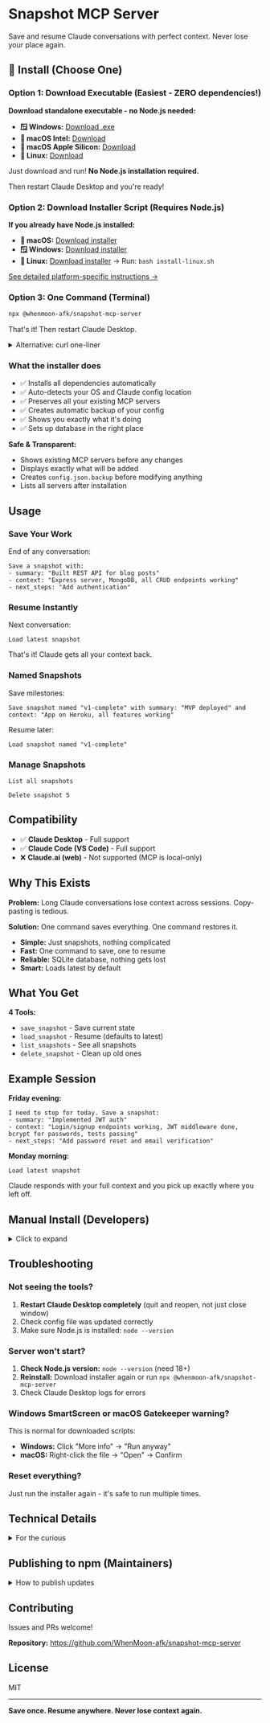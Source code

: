 # Snapshot MCP Server

Save and resume Claude conversations with perfect context. Never lose your place again.

## 🚀 Install (Choose One)

### Option 1: Download Executable (Easiest - ZERO dependencies!)

**Download standalone executable - no Node.js needed:**

- **🪟 Windows:** [Download .exe](https://github.com/WhenMoon-afk/snapshot-mcp-server/releases/latest/download/snapshot-mcp-installer-windows.exe)
- **🍎 macOS Intel:** [Download](https://github.com/WhenMoon-afk/snapshot-mcp-server/releases/latest/download/snapshot-mcp-installer-macos-x64)
- **🍎 macOS Apple Silicon:** [Download](https://github.com/WhenMoon-afk/snapshot-mcp-server/releases/latest/download/snapshot-mcp-installer-macos-arm64)
- **🐧 Linux:** [Download](https://github.com/WhenMoon-afk/snapshot-mcp-server/releases/latest/download/snapshot-mcp-installer-linux)

Just download and run! **No Node.js installation required.**

Then restart Claude Desktop and you're ready!

### Option 2: Download Installer Script (Requires Node.js)

**If you already have Node.js installed:**

- **🍎 macOS:** [Download installer](https://github.com/WhenMoon-afk/snapshot-mcp-server/raw/main/installers/install-macos.command)
- **🪟 Windows:** [Download installer](https://github.com/WhenMoon-afk/snapshot-mcp-server/raw/main/installers/install-windows.bat)
- **🐧 Linux:** [Download installer](https://github.com/WhenMoon-afk/snapshot-mcp-server/raw/main/installers/install-linux.sh) → Run: `bash install-linux.sh`

[See detailed platform-specific instructions →](installers/README.md)

### Option 3: One Command (Terminal)

```bash
npx @whenmoon-afk/snapshot-mcp-server
```

That's it! Then restart Claude Desktop.

<details>
<summary>Alternative: curl one-liner</summary>

```bash
curl -fsSL https://raw.githubusercontent.com/WhenMoon-afk/snapshot-mcp-server/main/install-web.sh | bash
```

</details>

### What the installer does

- ✅ Installs all dependencies automatically
- ✅ Auto-detects your OS and Claude config location
- ✅ Preserves all your existing MCP servers
- ✅ Creates automatic backup of your config
- ✅ Shows you exactly what it's doing
- ✅ Sets up database in the right place

**Safe & Transparent:**
- Shows existing MCP servers before any changes
- Displays exactly what will be added
- Creates `config.json.backup` before modifying anything
- Lists all servers after installation

## Usage

### Save Your Work

End of any conversation:

```
Save a snapshot with:
- summary: "Built REST API for blog posts"
- context: "Express server, MongoDB, all CRUD endpoints working"
- next_steps: "Add authentication"
```

### Resume Instantly

Next conversation:

```
Load latest snapshot
```

That's it! Claude gets all your context back.

### Named Snapshots

Save milestones:

```
Save snapshot named "v1-complete" with summary: "MVP deployed" and context: "App on Heroku, all features working"
```

Resume later:

```
Load snapshot named "v1-complete"
```

### Manage Snapshots

```
List all snapshots
```

```
Delete snapshot 5
```

## Compatibility

- ✅ **Claude Desktop** - Full support
- ✅ **Claude Code (VS Code)** - Full support
- ❌ **Claude.ai (web)** - Not supported (MCP is local-only)

## Why This Exists

**Problem:** Long Claude conversations lose context across sessions. Copy-pasting is tedious.

**Solution:** One command saves everything. One command restores it.

- **Simple:** Just snapshots, nothing complicated
- **Fast:** One command to save, one to resume
- **Reliable:** SQLite database, nothing gets lost
- **Smart:** Loads latest by default

## What You Get

**4 Tools:**
- `save_snapshot` - Save current state
- `load_snapshot` - Resume (defaults to latest)
- `list_snapshots` - See all snapshots
- `delete_snapshot` - Clean up old ones

## Example Session

**Friday evening:**
```
I need to stop for today. Save a snapshot:
- summary: "Implemented JWT auth"
- context: "Login/signup endpoints working, JWT middleware done, bcrypt for passwords, tests passing"
- next_steps: "Add password reset and email verification"
```

**Monday morning:**
```
Load latest snapshot
```

Claude responds with your full context and you pick up exactly where you left off.

## Manual Install (Developers)

<details>
<summary>Click to expand</summary>

If you want to clone and develop:

```bash
git clone https://github.com/WhenMoon-afk/snapshot-mcp-server.git
cd snapshot-mcp-server
npm install
npm run build
```

Then manually add to Claude config:

**macOS:** `~/Library/Application Support/Claude/claude_desktop_config.json`
**Windows:** `%APPDATA%\Claude\claude_desktop_config.json`
**Linux:** `~/.config/Claude/claude_desktop_config.json`

```json
{
  "mcpServers": {
    "snapshot": {
      "command": "node",
      "args": ["/absolute/path/to/snapshot-mcp-server/dist/index.js"],
      "env": {
        "SNAPSHOT_DB_PATH": "/path/to/snapshots.db"
      }
    }
  }
}
```

</details>

## Troubleshooting

### Not seeing the tools?

1. **Restart Claude Desktop completely** (quit and reopen, not just close window)
2. Check config file was updated correctly
3. Make sure Node.js is installed: `node --version`

### Server won't start?

1. **Check Node.js version:** `node --version` (need 18+)
2. **Reinstall:** Download installer again or run `npx @whenmoon-afk/snapshot-mcp-server`
3. Check Claude Desktop logs for errors

### Windows SmartScreen or macOS Gatekeeper warning?

This is normal for downloaded scripts:
- **Windows:** Click "More info" → "Run anyway"
- **macOS:** Right-click the file → "Open" → Confirm

### Reset everything?

Just run the installer again - it's safe to run multiple times.

## Technical Details

<details>
<summary>For the curious</summary>

**Stack:**
- Database: SQLite with better-sqlite3
- Protocol: MCP SDK 1.0.4
- Language: TypeScript
- Installation: Zero-config via npx or downloadable installers

**Database schema:**
```sql
CREATE TABLE snapshots (
  id INTEGER PRIMARY KEY AUTOINCREMENT,
  name TEXT,
  summary TEXT NOT NULL,
  context TEXT NOT NULL,
  next_steps TEXT,
  created_at TEXT NOT NULL DEFAULT (datetime('now'))
);
```

**Default database locations:**
- macOS: `~/.claude-snapshots/snapshots.db`
- Windows: `%APPDATA%/claude-snapshots/snapshots.db`
- Linux: `~/.local/share/claude-snapshots/snapshots.db`

**Development:**
```bash
npm run watch    # Watch mode
npm run build    # Build TypeScript
```

</details>

## Publishing to npm (Maintainers)

<details>
<summary>How to publish updates</summary>

```bash
# Update version in package.json
npm version patch  # or minor, or major

# Build
npm run build

# Publish
npm publish --access public

# Push tags
git push --tags
```

</details>

## Contributing

Issues and PRs welcome!

**Repository:** https://github.com/WhenMoon-afk/snapshot-mcp-server

## License

MIT

---

**Save once. Resume anywhere. Never lose context again.**
